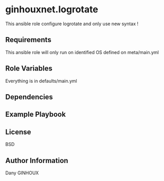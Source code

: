 ginhouxnet.logrotate
=========

This ansible role configure logrotate and only use new syntax !


Requirements
------------

This ansible role will only run on identified OS defined on meta/main.yml


Role Variables
--------------

Everything is in defaults/main.yml


Dependencies
------------




Example Playbook
----------------



License
-------

BSD


Author Information
------------------

Dany GINHOUX
